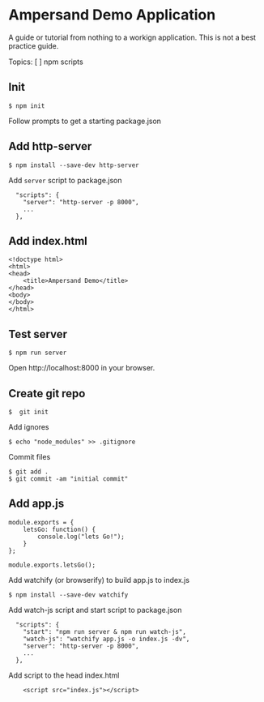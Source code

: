 # Ampersand Demo Application

A guide or tutorial from nothing to a workign application. This is not a best
practice guide.

Topics:
 [ ] npm scripts

## Init

```
$ npm init
```

Follow prompts to get a starting package.json

## Add http-server

```
$ npm install --save-dev http-server
```

Add `server` script to package.json
```
  "scripts": {
    "server": "http-server -p 8000",
    ...
  },
```

## Add index.html
```
<!doctype html>
<html>
<head>
    <title>Ampersand Demo</title>
</head>
<body>
</body>
</html>
```

## Test server
```
$ npm run server
```
Open http://localhost:8000 in your browser.

## Create git repo
```
$  git init
```
Add ignores
```
$ echo "node_modules" >> .gitignore
```
Commit files
```
$ git add .
$ git commit -am "initial commit"
```

## Add app.js
```
module.exports = {
    letsGo: function() {
        console.log("lets Go!");
    }
};

module.exports.letsGo();
```

Add watchify (or browserify) to build app.js to index.js
```
$ npm install --save-dev watchify
```

Add watch-js script and start script to package.json
```
  "scripts": {
    "start": "npm run server & npm run watch-js",
    "watch-js": "watchify app.js -o index.js -dv",
    "server": "http-server -p 8000",
    ...
  },
```
Add script to the head index.html
```
    <script src="index.js"></script>
```

